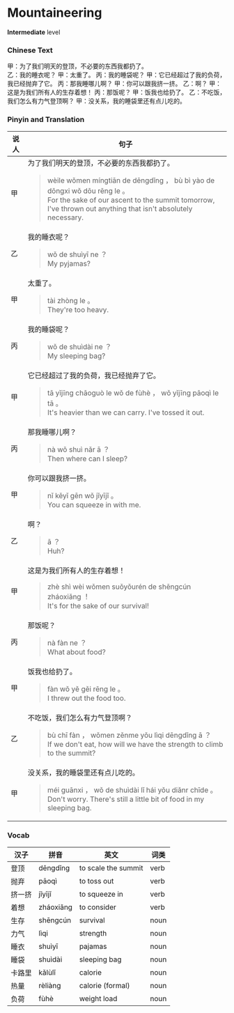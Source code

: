 # Mountaineering
**Intermediate** level
### Chinese Text
甲：为了我们明天的登顶，不必要的东西我都扔了。<br />乙：我的睡衣呢？
甲：太重了。
丙：我的睡袋呢？
甲：它已经超过了我的负荷，我已经抛弃了它。
丙：那我睡哪儿啊？
甲：你可以跟我挤一挤。
乙：啊？
甲：这是为我们所有人的生存着想！
丙：那饭呢？
甲：饭我也给扔了。
乙：不吃饭，我们怎么有力气登顶啊？
甲：没关系，我的睡袋里还有点儿吃的。

### Pinyin and Translation
|说人|句子|
|----|----|
|甲|为了我们明天的登顶，不必要的东西我都扔了。<blockquote>wèile wǒmen míngtiān de dēngdǐng ， bù bì yào de dōngxi wǒ dōu rēng le 。<br />For the sake of our ascent to the summit tomorrow, I've thrown out anything that isn't absolutely necessary.</blockquote>|
|乙|我的睡衣呢？<blockquote>wǒ de shuìyī ne ？<br />My pyjamas?</blockquote>|
|甲|太重了。<blockquote>tài zhòng le 。<br />They're too heavy.</blockquote>|
|丙|我的睡袋呢？<blockquote>wǒ de shuìdài ne ？<br />My sleeping bag?</blockquote>|
|甲|它已经超过了我的负荷，我已经抛弃了它。<blockquote>tā yǐjīng chāoguò le wǒ de fùhè ， wǒ yǐjīng pāoqì le tā 。<br />It's heavier than we can carry. I've tossed it out.</blockquote>|
|丙|那我睡哪儿啊？<blockquote>nà wǒ shuì nǎr ā ？<br />Then where can I sleep?</blockquote>|
|甲|你可以跟我挤一挤。<blockquote>nǐ kěyǐ gēn wǒ jǐyījǐ 。<br />You can squeeze in with me.</blockquote>|
|乙|啊？<blockquote>ā ？<br />Huh?</blockquote>|
|甲|这是为我们所有人的生存着想！<blockquote>zhè shì wèi wǒmen suǒyǒurén de shēngcún zháoxiǎng ！<br />It's for the sake of our survival!</blockquote>|
|丙|那饭呢？<blockquote>nà fàn ne ？<br />What about food?</blockquote>|
|甲|饭我也给扔了。<blockquote>fàn wǒ yě gěi rēng le 。<br />I threw out the food too.</blockquote>|
|乙|不吃饭，我们怎么有力气登顶啊？<blockquote>bù chī fàn ， wǒmen zěnme yǒu lìqi dēngdǐng ā ？<br />If we don't eat, how will we have the strength to climb to the summit?</blockquote>|
|甲|没关系，我的睡袋里还有点儿吃的。<blockquote>méi guānxi ， wǒ de shuìdài lǐ hái yǒu diǎnr chīde 。<br />Don't worry. There's still a little bit of food in my sleeping bag.</blockquote>|
### Vocab
|汉子|拼音|英文|词类|
|----|----|----|----|
|登顶|dēngdǐng|to scale the summit|verb|
|抛弃|pāoqì|to toss out|verb|
|挤一挤|jǐyījǐ|to squeeze in|verb|
|着想|zháoxiǎng|to consider|verb|
|生存|shēngcún|survival|noun|
|力气|lìqi|strength|noun|
|睡衣|shuìyī|pajamas|noun|
|睡袋|shuìdài|sleeping bag|noun|
|卡路里|kǎlùlǐ|calorie|noun|
|热量|rèliàng|calorie (formal)|noun|
|负荷|fùhè|weight load|noun|